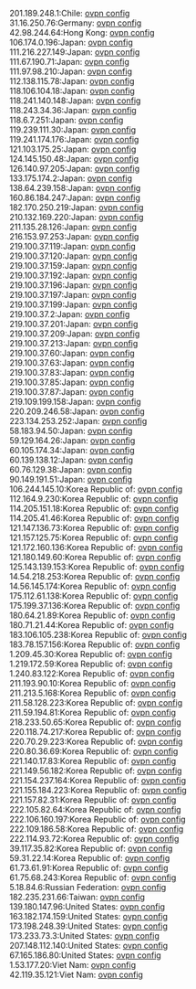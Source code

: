 201.189.248.1:Chile: [ovpn config](vpn/201_189_248_1.ovpn)  
31.16.250.76:Germany: [ovpn config](vpn/31_16_250_76.ovpn)  
42.98.244.64:Hong Kong: [ovpn config](vpn/42_98_244_64.ovpn)  
106.174.0.196:Japan: [ovpn config](vpn/106_174_0_196.ovpn)  
111.216.227.149:Japan: [ovpn config](vpn/111_216_227_149.ovpn)  
111.67.190.71:Japan: [ovpn config](vpn/111_67_190_71.ovpn)  
111.97.98.210:Japan: [ovpn config](vpn/111_97_98_210.ovpn)  
112.138.115.78:Japan: [ovpn config](vpn/112_138_115_78.ovpn)  
118.106.104.18:Japan: [ovpn config](vpn/118_106_104_18.ovpn)  
118.241.140.148:Japan: [ovpn config](vpn/118_241_140_148.ovpn)  
118.243.34.36:Japan: [ovpn config](vpn/118_243_34_36.ovpn)  
118.6.7.251:Japan: [ovpn config](vpn/118_6_7_251.ovpn)  
119.239.111.30:Japan: [ovpn config](vpn/119_239_111_30.ovpn)  
119.241.174.176:Japan: [ovpn config](vpn/119_241_174_176.ovpn)  
121.103.175.25:Japan: [ovpn config](vpn/121_103_175_25.ovpn)  
124.145.150.48:Japan: [ovpn config](vpn/124_145_150_48.ovpn)  
126.140.97.205:Japan: [ovpn config](vpn/126_140_97_205.ovpn)  
133.175.174.2:Japan: [ovpn config](vpn/133_175_174_2.ovpn)  
138.64.239.158:Japan: [ovpn config](vpn/138_64_239_158.ovpn)  
160.86.184.247:Japan: [ovpn config](vpn/160_86_184_247.ovpn)  
182.170.250.219:Japan: [ovpn config](vpn/182_170_250_219.ovpn)  
210.132.169.220:Japan: [ovpn config](vpn/210_132_169_220.ovpn)  
211.135.28.126:Japan: [ovpn config](vpn/211_135_28_126.ovpn)  
216.153.97.253:Japan: [ovpn config](vpn/216_153_97_253.ovpn)  
219.100.37.119:Japan: [ovpn config](vpn/219_100_37_119.ovpn)  
219.100.37.120:Japan: [ovpn config](vpn/219_100_37_120.ovpn)  
219.100.37.159:Japan: [ovpn config](vpn/219_100_37_159.ovpn)  
219.100.37.192:Japan: [ovpn config](vpn/219_100_37_192.ovpn)  
219.100.37.196:Japan: [ovpn config](vpn/219_100_37_196.ovpn)  
219.100.37.197:Japan: [ovpn config](vpn/219_100_37_197.ovpn)  
219.100.37.199:Japan: [ovpn config](vpn/219_100_37_199.ovpn)  
219.100.37.2:Japan: [ovpn config](vpn/219_100_37_2.ovpn)  
219.100.37.201:Japan: [ovpn config](vpn/219_100_37_201.ovpn)  
219.100.37.209:Japan: [ovpn config](vpn/219_100_37_209.ovpn)  
219.100.37.213:Japan: [ovpn config](vpn/219_100_37_213.ovpn)  
219.100.37.60:Japan: [ovpn config](vpn/219_100_37_60.ovpn)  
219.100.37.63:Japan: [ovpn config](vpn/219_100_37_63.ovpn)  
219.100.37.83:Japan: [ovpn config](vpn/219_100_37_83.ovpn)  
219.100.37.85:Japan: [ovpn config](vpn/219_100_37_85.ovpn)  
219.100.37.87:Japan: [ovpn config](vpn/219_100_37_87.ovpn)  
219.109.199.158:Japan: [ovpn config](vpn/219_109_199_158.ovpn)  
220.209.246.58:Japan: [ovpn config](vpn/220_209_246_58.ovpn)  
223.134.253.252:Japan: [ovpn config](vpn/223_134_253_252.ovpn)  
58.183.94.50:Japan: [ovpn config](vpn/58_183_94_50.ovpn)  
59.129.164.26:Japan: [ovpn config](vpn/59_129_164_26.ovpn)  
60.105.174.34:Japan: [ovpn config](vpn/60_105_174_34.ovpn)  
60.139.138.12:Japan: [ovpn config](vpn/60_139_138_12.ovpn)  
60.76.129.38:Japan: [ovpn config](vpn/60_76_129_38.ovpn)  
90.149.191.51:Japan: [ovpn config](vpn/90_149_191_51.ovpn)  
106.244.145.10:Korea Republic of: [ovpn config](vpn/106_244_145_10.ovpn)  
112.164.9.230:Korea Republic of: [ovpn config](vpn/112_164_9_230.ovpn)  
114.205.151.18:Korea Republic of: [ovpn config](vpn/114_205_151_18.ovpn)  
114.205.41.46:Korea Republic of: [ovpn config](vpn/114_205_41_46.ovpn)  
121.147.136.73:Korea Republic of: [ovpn config](vpn/121_147_136_73.ovpn)  
121.157.125.75:Korea Republic of: [ovpn config](vpn/121_157_125_75.ovpn)  
121.172.160.136:Korea Republic of: [ovpn config](vpn/121_172_160_136.ovpn)  
121.180.149.60:Korea Republic of: [ovpn config](vpn/121_180_149_60.ovpn)  
125.143.139.153:Korea Republic of: [ovpn config](vpn/125_143_139_153.ovpn)  
14.54.218.253:Korea Republic of: [ovpn config](vpn/14_54_218_253.ovpn)  
14.56.145.174:Korea Republic of: [ovpn config](vpn/14_56_145_174.ovpn)  
175.112.61.138:Korea Republic of: [ovpn config](vpn/175_112_61_138.ovpn)  
175.199.37.136:Korea Republic of: [ovpn config](vpn/175_199_37_136.ovpn)  
180.64.21.89:Korea Republic of: [ovpn config](vpn/180_64_21_89.ovpn)  
180.71.21.44:Korea Republic of: [ovpn config](vpn/180_71_21_44.ovpn)  
183.106.105.238:Korea Republic of: [ovpn config](vpn/183_106_105_238.ovpn)  
183.78.157.156:Korea Republic of: [ovpn config](vpn/183_78_157_156.ovpn)  
1.209.45.30:Korea Republic of: [ovpn config](vpn/1_209_45_30.ovpn)  
1.219.172.59:Korea Republic of: [ovpn config](vpn/1_219_172_59.ovpn)  
1.240.83.122:Korea Republic of: [ovpn config](vpn/1_240_83_122.ovpn)  
211.193.90.10:Korea Republic of: [ovpn config](vpn/211_193_90_10.ovpn)  
211.213.5.168:Korea Republic of: [ovpn config](vpn/211_213_5_168.ovpn)  
211.58.128.223:Korea Republic of: [ovpn config](vpn/211_58_128_223.ovpn)  
211.59.194.81:Korea Republic of: [ovpn config](vpn/211_59_194_81.ovpn)  
218.233.50.65:Korea Republic of: [ovpn config](vpn/218_233_50_65.ovpn)  
220.118.74.217:Korea Republic of: [ovpn config](vpn/220_118_74_217.ovpn)  
220.70.29.223:Korea Republic of: [ovpn config](vpn/220_70_29_223.ovpn)  
220.80.36.69:Korea Republic of: [ovpn config](vpn/220_80_36_69.ovpn)  
221.140.17.83:Korea Republic of: [ovpn config](vpn/221_140_17_83.ovpn)  
221.149.56.182:Korea Republic of: [ovpn config](vpn/221_149_56_182.ovpn)  
221.154.237.164:Korea Republic of: [ovpn config](vpn/221_154_237_164.ovpn)  
221.155.184.223:Korea Republic of: [ovpn config](vpn/221_155_184_223.ovpn)  
221.157.82.31:Korea Republic of: [ovpn config](vpn/221_157_82_31.ovpn)  
222.105.82.64:Korea Republic of: [ovpn config](vpn/222_105_82_64.ovpn)  
222.106.160.197:Korea Republic of: [ovpn config](vpn/222_106_160_197.ovpn)  
222.109.186.58:Korea Republic of: [ovpn config](vpn/222_109_186_58.ovpn)  
222.114.93.72:Korea Republic of: [ovpn config](vpn/222_114_93_72.ovpn)  
39.117.35.82:Korea Republic of: [ovpn config](vpn/39_117_35_82.ovpn)  
59.31.22.14:Korea Republic of: [ovpn config](vpn/59_31_22_14.ovpn)  
61.73.61.91:Korea Republic of: [ovpn config](vpn/61_73_61_91.ovpn)  
61.75.68.243:Korea Republic of: [ovpn config](vpn/61_75_68_243.ovpn)  
5.18.84.6:Russian Federation: [ovpn config](vpn/5_18_84_6.ovpn)  
182.235.231.66:Taiwan: [ovpn config](vpn/182_235_231_66.ovpn)  
139.180.147.96:United States: [ovpn config](vpn/139_180_147_96.ovpn)  
163.182.174.159:United States: [ovpn config](vpn/163_182_174_159.ovpn)  
173.198.248.39:United States: [ovpn config](vpn/173_198_248_39.ovpn)  
173.233.73.3:United States: [ovpn config](vpn/173_233_73_3.ovpn)  
207.148.112.140:United States: [ovpn config](vpn/207_148_112_140.ovpn)  
67.165.186.80:United States: [ovpn config](vpn/67_165_186_80.ovpn)  
1.53.177.20:Viet Nam: [ovpn config](vpn/1_53_177_20.ovpn)  
42.119.35.121:Viet Nam: [ovpn config](vpn/42_119_35_121.ovpn)  
